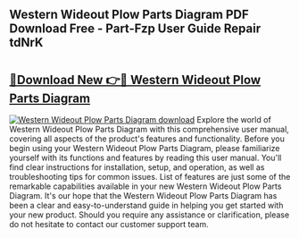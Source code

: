 ## Western Wideout Plow Parts Diagram PDF Download Free - Part-Fzp User Guide Repair tdNrK

# <h2><a href="http://dfogg2n.blite.top/?on=Western+Wideout+Plow+Parts+Diagram">🔗Download New 👉🔴 Western Wideout Plow Parts Diagram</a></h2>

[![Western Wideout Plow Parts Diagram download](https://i.imgur.com/lujVjoI.png)](http://dfogg2n.blite.top/?on=Western+Wideout+Plow+Parts+Diagram)
Explore the world of Western Wideout Plow Parts Diagram with this comprehensive user manual, covering all aspects of the product's features and functionality. Before you begin using your Western Wideout Plow Parts Diagram, please familiarize yourself with its functions and features by reading this user manual. You'll find clear instructions for installation, setup, and operation, as well as troubleshooting tips for common issues. List of features are just some of the remarkable capabilities available in your new Western Wideout Plow Parts Diagram. It's our hope that the Western Wideout Plow Parts Diagram has been a clear and easy-to-understand guide in helping you get started with your new product. Should you require any assistance or clarification, please do not hesitate to contact our customer support team.
